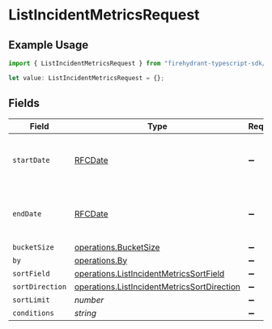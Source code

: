 # ListIncidentMetricsRequest

## Example Usage

```typescript
import { ListIncidentMetricsRequest } from "firehydrant-typescript-sdk/models/operations";

let value: ListIncidentMetricsRequest = {};
```

## Fields

| Field                                                                                                      | Type                                                                                                       | Required                                                                                                   | Description                                                                                                |
| ---------------------------------------------------------------------------------------------------------- | ---------------------------------------------------------------------------------------------------------- | ---------------------------------------------------------------------------------------------------------- | ---------------------------------------------------------------------------------------------------------- |
| `startDate`                                                                                                | [RFCDate](../../types/rfcdate.md)                                                                          | :heavy_minus_sign:                                                                                         | The start date to return metrics from                                                                      |
| `endDate`                                                                                                  | [RFCDate](../../types/rfcdate.md)                                                                          | :heavy_minus_sign:                                                                                         | The end date to return metrics from                                                                        |
| `bucketSize`                                                                                               | [operations.BucketSize](../../models/operations/bucketsize.md)                                             | :heavy_minus_sign:                                                                                         | N/A                                                                                                        |
| `by`                                                                                                       | [operations.By](../../models/operations/by.md)                                                             | :heavy_minus_sign:                                                                                         | N/A                                                                                                        |
| `sortField`                                                                                                | [operations.ListIncidentMetricsSortField](../../models/operations/listincidentmetricssortfield.md)         | :heavy_minus_sign:                                                                                         | N/A                                                                                                        |
| `sortDirection`                                                                                            | [operations.ListIncidentMetricsSortDirection](../../models/operations/listincidentmetricssortdirection.md) | :heavy_minus_sign:                                                                                         | N/A                                                                                                        |
| `sortLimit`                                                                                                | *number*                                                                                                   | :heavy_minus_sign:                                                                                         | N/A                                                                                                        |
| `conditions`                                                                                               | *string*                                                                                                   | :heavy_minus_sign:                                                                                         | N/A                                                                                                        |